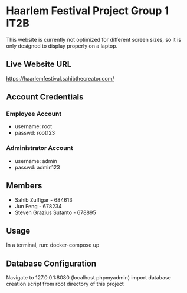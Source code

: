 # Haarlem Festival Project Group 1 IT2B
This website is currently not optimized for different screen sizes, so it is only designed to display properly on a laptop.

## Live Website URL
https://haarlemfestival.sahibthecreator.com/

## Account Credentials
### Employee Account
- username: root 
- passwd: root123 

### Administrator Account
- username: admin 
- passwd: admin123 

## Members 
* Sahib Zulfigar - 684613
* Jun Feng - 678234
* Steven Grazius Sutanto - 678895

## Usage
In a terminal, run:
docker-compose up

## Database Configuration
Navigate to 127.0.0.1:8080 (localhost phpmyadmin)
import database creation script from root directory of this project






